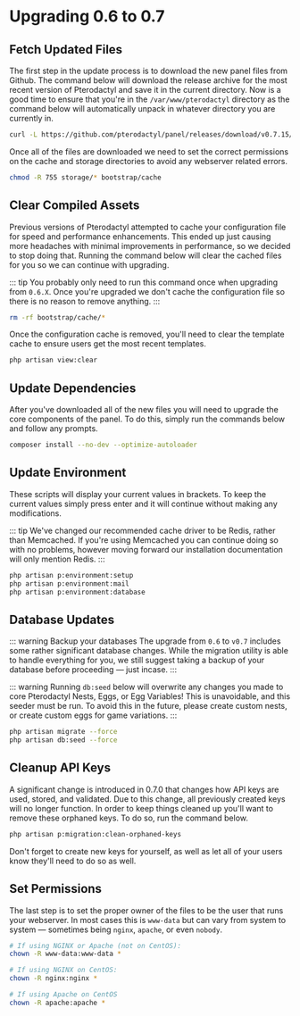 # Upgrading 0.6 to 0.7

## Fetch Updated Files
The first step in the update process is to download the new panel files from Github. The command below will download
the release archive for the most recent version of Pterodactyl and save it in the current directory. Now is a good time
to ensure that you're in the `/var/www/pterodactyl` directory as the command below will automatically unpack in whatever
directory you are currently in.

``` bash
curl -L https://github.com/pterodactyl/panel/releases/download/v0.7.15/panel.tar.gz | tar --strip-components=1 -xzv
```

Once all of the files are downloaded we need to set the correct permissions on the cache and storage directories to avoid
any webserver related errors.

``` bash
chmod -R 755 storage/* bootstrap/cache
```

## Clear Compiled Assets
Previous versions of Pterodactyl attempted to cache your configuration file for speed and performance enhancements. This
ended up just causing more headaches with minimal improvements in performance, so we decided to stop doing that. Running
the command below will clear the cached files for you so we can continue with upgrading.

::: tip
You probably only need to run this command once when upgrading from `0.6.X`. Once you're upgraded we don't cache the configuration
file so there is no reason to remove anything.
:::

``` bash
rm -rf bootstrap/cache/*
```

Once the configuration cache is removed, you'll need to clear the template cache to ensure users get the most recent
templates.

``` bash
php artisan view:clear
```

## Update Dependencies
After you've downloaded all of the new files you will need to upgrade the core components of the panel. To do this,
simply run the commands below and follow any prompts.

``` bash
composer install --no-dev --optimize-autoloader
```

## Update Environment
These scripts will display your current values in brackets. To keep the current values simply press enter and it will
continue without making any modifications.

::: tip
We've changed our recommended cache driver to be Redis, rather than Memcached. If you're using Memcached you can
continue doing so with no problems, however moving forward our installation documentation will only mention Redis.
:::

``` bash
php artisan p:environment:setup
php artisan p:environment:mail
php artisan p:environment:database
```

## Database Updates

::: warning Backup your databases
The upgrade from `0.6` to `v0.7` includes some rather significant database changes. While the migration utility is
able to handle everything for you, we still suggest taking a backup of your database before proceeding &mdash; just incase.
:::

::: warning
Running `db:seed` below will overwrite any changes you made to core Pterodactyl Nests, Eggs, or Egg Variables! This is
unavoidable, and this seeder must be run. To avoid this in the future, please create custom nests, or create custom
eggs for game variations.
:::
``` bash
php artisan migrate --force
php artisan db:seed --force
```

## Cleanup API Keys
A significant change is introduced in 0.7.0 that changes how API keys are used, stored, and validated. Due to this
change, all previously created keys will no longer function. In order to keep things cleaned up you'll want to remove
these orphaned keys. To do so, run the command below.

``` bash
php artisan p:migration:clean-orphaned-keys
```

Don't forget to create new keys for yourself, as well as let all of your users know they'll need to do so as well.

## Set Permissions
The last step is to set the proper owner of the files to be the user that runs your webserver. In most cases this
is `www-data` but can vary from system to system &mdash; sometimes being `nginx`, `apache`, or even `nobody`.

``` bash
# If using NGINX or Apache (not on CentOS):
chown -R www-data:www-data * 

# If using NGINX on CentOS:
chown -R nginx:nginx *

# If using Apache on CentOS
chown -R apache:apache *
```
